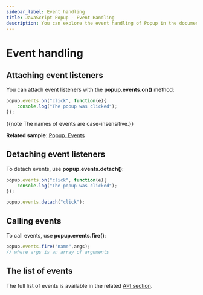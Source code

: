 ```yaml
---
sidebar_label: Event handling
title: JavaScript Popup - Event Handling 
description: You can explore the event handling of Popup in the documentation of the DHTMLX JavaScript UI library. Browse developer guides and API reference, try out code examples and live demos, and download a free 30-day evaluation version of DHTMLX Suite 7.
---
```


# Event handling

## Attaching event listeners

You can attach event listeners with the **popup.events.on()** method:

~~~js
popup.events.on("click", function(e){
    console.log("The popup was clicked");
});
~~~

{{note The names of events are case-insensitive.}}

**Related sample**: [Popup. Events](https://snippet.dhtmlx.com/ro2lza9t)

## Detaching event listeners

To detach events, use **popup.events.detach()**:

~~~js
popup.events.on("click", function(e){
    console.log("The popup was clicked");
});

popup.events.detach("click");
~~~

## Calling events

To call events, use **popup.events.fire()**:

~~~js
popup.events.fire("name",args);
// where args is an array of arguments
~~~

## The list of events

The full list of events is available in the related [API section](popup/api/api_overview.md#events).
